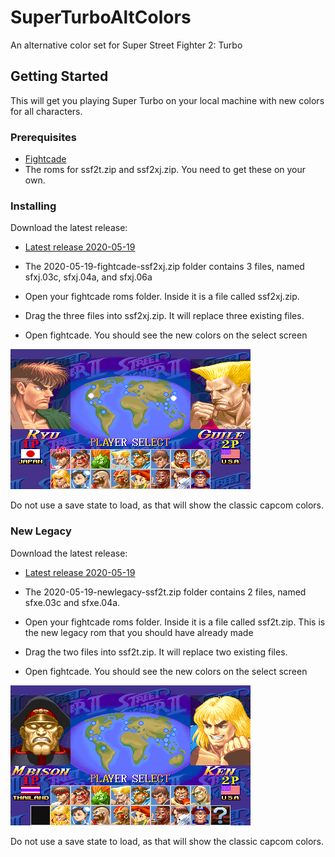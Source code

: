 # SuperTurboAltColors
An alternative color set for Super Street Fighter 2: Turbo

## Getting Started
This will get you playing Super Turbo on your local machine with new colors for all characters.

### Prerequisites
 * [Fightcade](http://www.fightcade.com/)
 * The roms for ssf2t.zip and ssf2xj.zip. You need to get these on your own.
 
### Installing
Download the latest release:
 * [Latest release 2020-05-19](roms/2020-05-19-fightcade-ssf2xj.zip?raw=true)
 
* The 2020-05-19-fightcade-ssf2xj.zip folder contains 3 files, named sfxj.03c, sfxj.04a, and sfxj.06a
* Open your fightcade roms folder. Inside it is a file called ssf2xj.zip.
* Drag the three files into ssf2xj.zip. It will replace three existing files.
* Open fightcade. You should see the new colors on the select screen

 ![character select](images/characterselect.png)

Do not use a save state to load, as that will show the classic capcom colors.

 
### New Legacy
Download the latest release:
 * [Latest release 2020-05-19](roms/2020-05-19-newlegacy-ssf2t.zip?raw=true)
 
* The 2020-05-19-newlegacy-ssf2t.zip folder contains 2 files, named sfxe.03c and sfxe.04a.
* Open your fightcade roms folder. Inside it is a file called ssf2t.zip. This is the new legacy rom that you should have already made
* Drag the two files into ssf2t.zip. It will replace two existing files.
* Open fightcade. You should see the new colors on the select screen

 ![character select new legacy](images/characterselect_newlegacy.png)

Do not use a save state to load, as that will show the classic capcom colors.
